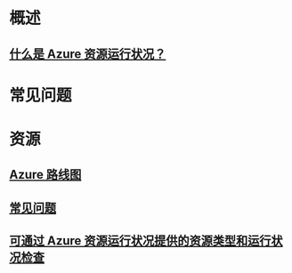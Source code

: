 # 概述
## [什么是 Azure 资源运行状况？](resource-health-overview.md)
# 常见问题
# 资源
## [Azure 路线图](https://azure.microsoft.com/roadmap/)
## [常见问题](resource-health-faq.md)
## [可通过 Azure 资源运行状况提供的资源类型和运行状况检查](resource-health-checks-resource-types.md)
